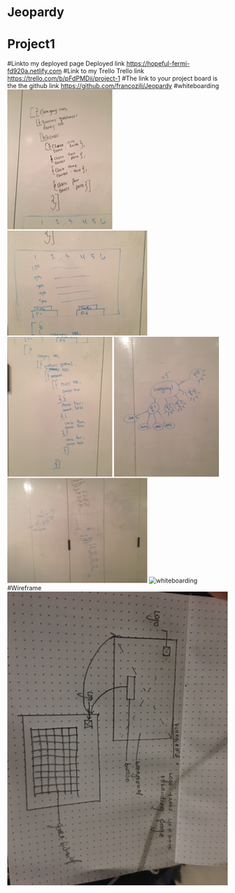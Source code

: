 # Jeopardy
# Project1
#Linkto my deployed page
Deployed link https://hopeful-fermi-fd920a.netlify.com
#Link to my Trello
Trello link https://trello.com/b/pFdPMDii/project-1
#The link to your project board is the the github link
https://github.com/francozili/Jeopardy
#whiteboarding
![whiteboarding](images/whiteboard.JPG)
![whiteboarding](images/whiteboard1.JPG)
![whiteboarding](images/whiteboard2.JPG)
![whiteboarding](images/whiteboard3.JPG)
![whiteboarding](images/whiteboard4.JPG)
![whiteboarding](images/Iwhiteboard5.JPG)
#Wireframe
![wireframe](images/wireframe.JPG)

